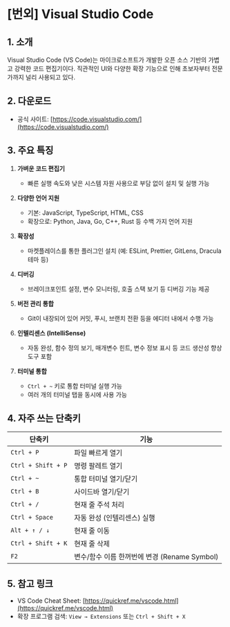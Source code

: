 # [번외] Visual Studio Code

## 1. 소개

Visual Studio Code (VS Code)는 마이크로소프트가 개발한 오픈 소스 기반의 가볍고 강력한 코드 편집기이다. 직관적인 UI와 다양한 확장 기능으로 인해 초보자부터 전문가까지 널리 사용되고 있다.

## 2. 다운로드

- 공식 사이트: [https://code.visualstudio.com/](https://code.visualstudio.com/)

## 3. 주요 특징

1. **가벼운 코드 편집기**
   - 빠른 실행 속도와 낮은 시스템 자원 사용으로 부담 없이 설치 및 실행 가능

2. **다양한 언어 지원**
   - 기본: JavaScript, TypeScript, HTML, CSS
   - 확장으로: Python, Java, Go, C++, Rust 등 수백 가지 언어 지원

3. **확장성**
   - 마켓플레이스를 통한 플러그인 설치 (예: ESLint, Prettier, GitLens, Dracula 테마 등)

4. **디버깅**
   - 브레이크포인트 설정, 변수 모니터링, 호출 스택 보기 등 디버깅 기능 제공

5. **버전 관리 통합**
   - Git이 내장되어 있어 커밋, 푸시, 브랜치 전환 등을 에디터 내에서 수행 가능

6. **인텔리센스 (IntelliSense)**
   - 자동 완성, 함수 정의 보기, 매개변수 힌트, 변수 정보 표시 등 코드 생산성 향상 도구 포함

7. **터미널 통합**
   - `Ctrl + ~` 키로 통합 터미널 실행 가능
   - 여러 개의 터미널 탭을 동시에 사용 가능

## 4. 자주 쓰는 단축키

| 단축키 | 기능 |
|--------|------|
| `Ctrl + P` | 파일 빠르게 열기 |
| `Ctrl + Shift + P` | 명령 팔레트 열기 |
| `Ctrl + ~` | 통합 터미널 열기/닫기 |
| `Ctrl + B` | 사이드바 열기/닫기 |
| `Ctrl + /` | 현재 줄 주석 처리 |
| `Ctrl + Space` | 자동 완성 (인텔리센스) 실행 |
| `Alt + ↑ / ↓` | 현재 줄 이동 |
| `Ctrl + Shift + K` | 현재 줄 삭제 |
| `F2` | 변수/함수 이름 한꺼번에 변경 (Rename Symbol) |

## 5. 참고 링크

- VS Code Cheat Sheet: [https://quickref.me/vscode.html](https://quickref.me/vscode.html)
- 확장 프로그램 검색: `View → Extensions` 또는 `Ctrl + Shift + X`